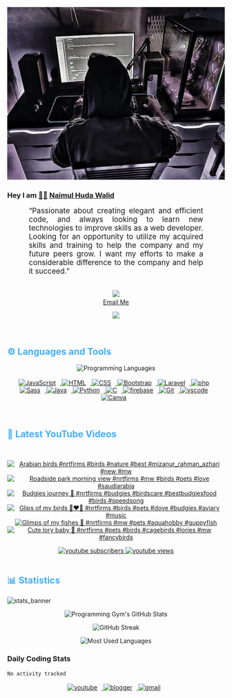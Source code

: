 <!-- ![github_cover_banner](https://www.digitalsolutionservices.com/img/services/web%20development.gif)-->

<div align="center" style="display:block;">
    <img height="400px" width="100%" alt="github cover banner" src="https://raw.githubusercontent.com/NaimulHudaWalid/NaimulHudaWalid/main/272276268_3114779035434264_920860974401480824_n.jpg"/> 
</div>

### Hey I am [👨🏻‍][facebook] [Naimul Huda Walid][youtube]



<p align:"center" style="text-align: justify; margin: 0 50px; font-size: 17px;" >
   “Passionate about creating elegant and efficient code, and always looking to learn new technologies to improve skills as a web developer. Looking for an opportunity to utilize my acquired skills and training to help the company and my future peers grow. I want my efforts to make a considerable difference to the company and help it succeed.”
<br>
<br>
<div align="center">

![](https://visitor-badge.glitch.me/badge?page_id=NaimulHudaWalid)
    <br />
[Email Me](mailto:dev.naimulhuda@gmail.com)
</div>
</p>
<!-- Typing SVG by DenverCoder1 - https://github.com/DenverCoder1/readme-typing-svg -->
<p align="center">
<!--   <a href="https://github.com/DenverCoder1/readme-typing-svg"> -->
    <img src="https://readme-typing-svg.herokuapp.com?color=E22FE4&width=380&height=45&lines=Open-Source+Enthusiast;Learning+In+Public;Empowering+Others;Nice+To+Meet+You+...&center=true"></a>

</p>
<br>
<!-- Languages and Tools -->

<h2 style="color: #44AEFB">⚙️ Languages and Tools</h2>
<div align="center" style="display:block;">
    <img width="100px" alt="Programming Languages" src="https://user-images.githubusercontent.com/78341798/194531121-47b0119a-ce00-439d-b586-125f86acb098.png"/> 
</div>
<br>   
<!-- Icons Resources -->
<!-- https://devicon.dev/ -->
<!-- https://cdn.jsdelivr.net/npm/simple-icons@v3/icons/ -->
<div align="center">
  <a href="https://developer.mozilla.org/en-US/docs/Web/JavaScript" target="_blank" rel="noreferrer">
      <img  alt="JavaScript" height="50px" style="padding-right:10px;" src="https://cdn.jsdelivr.net/gh/devicons/devicon/icons/javascript/javascript-plain.svg"/>
  </a>
  
 
  <a href="https://developer.mozilla.org/en-US/docs/Web/HTML" target="_blank" rel="noreferrer">
      <img  alt="HTML" height="50px" style="padding-right:10px;" src="https://cdn.jsdelivr.net/gh/devicons/devicon/icons/html5/html5-original.svg"/>
  </a>
  <a href="https://developer.mozilla.org/en-US/docs/Web/CSS" target="_blank" rel="noreferrer">
      <img  alt="CSS" height="50px" style="padding-right:10px;" src="https://cdn.jsdelivr.net/gh/devicons/devicon/icons/css3/css3-original.svg"/>
  </a>
  <a href="https://getbootstrap.com/" target="_blank" rel="noreferrer">
      <img  alt="Bootstrap" height="50px" style="padding-right:10px;" src="https://cdn.jsdelivr.net/gh/devicons/devicon/icons/bootstrap/bootstrap-original.svg"/>
  </a> 
  <a href="https://laravel.com/" target="_blank" rel="noreferrer">
      <img  alt="Laravel" height="50px" style="padding-right:10px;" src="https://cdn.jsdelivr.net/gh/devicons/devicon/icons/laravel/laravel-plain.svg"/>
  </a>
  <a href="https://www.php.net/" target="_blank" rel="noreferrer">
      <img  alt="php" height="50px" style="padding-right:10px;" src="https://cdn.jsdelivr.net/gh/devicons/devicon/icons/php/php-original.svg"/>
  </a>
  <a href="https://sass-lang.com/" target="_blank" rel="noreferrer">
      <img  alt="Sass" height="50px" style="padding-right:10px;" src="https://cdn.jsdelivr.net/gh/devicons/devicon/icons/sass/sass-original.svg"/>
  </a>
  <a href="https://www.java.com/en/" target="_blank" rel="noreferrer">
      <img  alt="Java" height="50px" style="padding-right:10px;" src="https://cdn.jsdelivr.net/gh/devicons/devicon/icons/java/java-original.svg"/>
  </a>    
  <a href="https://www.python.org/" target="_blank" rel="noreferrer">
      <img  alt="Python" height="50px" style="padding-right:10px;" src="https://cdn.jsdelivr.net/gh/devicons/devicon/icons/python/python-original.svg"/>
  </a>
  <a href="https://www.cprogramming.com/" target="_blank" rel="noreferrer">
      <img  alt="C" height="50px" style="padding-right:10px;" src="https://cdn.jsdelivr.net/gh/devicons/devicon/icons/c/c-original.svg"/>
  </a>
  
  <a href="https://firebase.google.com/" target="_blank" rel="noreferrer">
      <img  alt="firebase" height="50px" style="padding-right:10px;" src="https://cdn.jsdelivr.net/gh/devicons/devicon/icons/firebase/firebase-plain.svg"/>
  </a>
 
  <a href="https://git-scm.com/" target="_blank" rel="noreferrer">
      <img  alt="Git" height="50px" style="padding-right:10px;" src="https://cdn.jsdelivr.net/gh/devicons/devicon/icons/git/git-original.svg"/>
  </a>
  
  <a href="https://code.visualstudio.com/" target="_blank" rel="noreferrer">
      <img  alt="vscode" height="50px" style="padding-right:10px;"src="https://cdn.jsdelivr.net/gh/devicons/devicon/icons/vscode/vscode-original.svg"/>
  </a>
  <a href="https://www.canva.com/" target="_blank" rel="noreferrer">
      <img  alt="Canva" height="50px" style="padding-right:10px;" src="https://cdn.jsdelivr.net/gh/devicons/devicon/icons/canva/canva-original.svg"/> 
  </a>
</div>
<br>
<br>

<!-- Latest YouTube Videos -->

<h2 style="color: #44AEFB">🎦 Latest YouTube Videos</h2>
<br />

<!-- Resource/Reference: https://github.com/DenverCoder1/github-readme-youtube-cards -->
<div class="youtube videos cards" align="center">

<!-- BEGIN YOUTUBE-CARDS -->
[![Arabian birds #nrtfirms #birds #nature #best #mizanur_rahman_azhari #new #mw](https://ytcards.demolab.com/?id=2oRnzbE3o6E&title=Arabian+birds+%23nrtfirms+%23birds+%23nature+%23best+%23mizanur_rahman_azhari+%23new+%23mw&lang=en&timestamp=1758091272&background_color=%230d1117&title_color=%23ffffff&stats_color=%23dedede&max_title_lines=1&width=250&border_radius=5 "Arabian birds #nrtfirms #birds #nature #best #mizanur_rahman_azhari #new #mw")](https://www.youtube.com/shorts/2oRnzbE3o6E)
[![Roadside park morning view #nrtfirms #mw #birds #pets #love #saudiarabia](https://ytcards.demolab.com/?id=ntne1vpgQkU&title=Roadside+park+morning+view+%23nrtfirms+%23mw+%23birds+%23pets+%23love+%23saudiarabia&lang=en&timestamp=1757973768&background_color=%230d1117&title_color=%23ffffff&stats_color=%23dedede&max_title_lines=1&width=250&border_radius=5 "Roadside park morning view #nrtfirms #mw #birds #pets #love #saudiarabia")](https://www.youtube.com/shorts/ntne1vpgQkU)
[![Budgies journey 🖤 #nrtfirms #budgies #birdscare #bestbudgiesfood #birds #speedsong](https://ytcards.demolab.com/?id=a2Xne7UOQRU&title=Budgies+journey+%F0%9F%96%A4+%23nrtfirms+%23budgies+%23birdscare+%23bestbudgiesfood+%23birds+%23speedsong&lang=en&timestamp=1757906230&background_color=%230d1117&title_color=%23ffffff&stats_color=%23dedede&max_title_lines=1&width=250&border_radius=5 "Budgies journey 🖤 #nrtfirms #budgies #birdscare #bestbudgiesfood #birds #speedsong")](https://www.youtube.com/shorts/a2Xne7UOQRU)
[![Glips of my birds 🖤❤️‍🔥 #nrtfirms #birds #pets #dove #budgies #aviary #music](https://ytcards.demolab.com/?id=soDEQcC6cq8&title=Glips+of+my+birds+%F0%9F%96%A4%E2%9D%A4%EF%B8%8F%E2%80%8D%F0%9F%94%A5+%23nrtfirms+%23birds+%23pets+%23dove+%23budgies+%23aviary+%23music&lang=en&timestamp=1757830003&background_color=%230d1117&title_color=%23ffffff&stats_color=%23dedede&max_title_lines=1&width=250&border_radius=5 "Glips of my birds 🖤❤️‍🔥 #nrtfirms #birds #pets #dove #budgies #aviary #music")](https://www.youtube.com/shorts/soDEQcC6cq8)
[![Glimps of my fishes 🖤 #nrtfirms #mw #pets #aquahobby #guppyfish](https://ytcards.demolab.com/?id=zV0LdbqHUio&title=Glimps+of+my+fishes+%F0%9F%96%A4+%23nrtfirms+%23mw+%23pets+%23aquahobby+%23guppyfish&lang=en&timestamp=1757728323&background_color=%230d1117&title_color=%23ffffff&stats_color=%23dedede&max_title_lines=1&width=250&border_radius=5 "Glimps of my fishes 🖤 #nrtfirms #mw #pets #aquahobby #guppyfish")](https://www.youtube.com/shorts/zV0LdbqHUio)
[![Cute lory baby 🖤 #nrtfirms #pets #birds #cagebirds #lories #mw #fancybirds](https://ytcards.demolab.com/?id=anTk8qMeGm0&title=Cute+lory+baby+%F0%9F%96%A4+%23nrtfirms+%23pets+%23birds+%23cagebirds+%23lories+%23mw+%23fancybirds&lang=en&timestamp=1757464001&background_color=%230d1117&title_color=%23ffffff&stats_color=%23dedede&max_title_lines=1&width=250&border_radius=5 "Cute lory baby 🖤 #nrtfirms #pets #birds #cagebirds #lories #mw #fancybirds")](https://www.youtube.com/shorts/anTk8qMeGm0)
<!-- END YOUTUBE-CARDS -->
</div>

<!-- Begin Youtube Buttons -->
<!-- Resource/Reference:  https://github.com/DenverCoder1/custom-icon-badges -->
<div class="youtube buttons" align="center">
    <a href="https://www.youtube.com/channel/UCa3YaFwzSII0kKg3Nads2dQ"  target="_blank">
        <img alt="youtube subscribers" src="https://img.shields.io/youtube/channel/subscribers/UCa3YaFwzSII0kKg3Nads2dQ?logo=youtube&logoColor=red&style=for-the-badge"/>
    </a> 
    <a href="https://www.youtube.com/channel/UCa3YaFwzSII0kKg3Nads2dQ"  target="_blank">
        <img alt="youtube views" src="https://custom-icon-badges.demolab.com/youtube/channel/views/UCa3YaFwzSII0kKg3Nads2dQ?color=%23E05D44&logo=eye&logoColor=white&style=for-the-badge&labelColor=#555555"/>
    </a> 
</div>
<br>
<!-- End Youtube Buttons -->

<!-- Statistics -->

<h2 style="color: #44AEFB">📊 Statistics</h2>

![stats_banner](https://user-images.githubusercontent.com/78341798/194534778-d662496c-ae00-4e8d-ae9b-b90912054e7f.gif)

<!-- Begin Stats Cards -->
<!-- Resources:  -->
<!-- Github & Languages Stats: https://github.com/naimul15-12090/github-readme-stats --> 
<!-- Streak Stats: https://github.com/denvercoder1/github-readme-streak-stats -->
<!-- Change the value after ?username= to your GitHub username. -->
<div class="stats" align="center">

![Programming Gym's GitHub Stats](https://github-readme-stats.vercel.app/api?username=NaimulHudaWalid&hide=stars&count_private=true&show_icons=true&theme=algolia&border_radius=20)

![GitHub Streak](https://streak-stats.demolab.com?user=NaimulHudaWalid&count_private=true&theme=algolia&border_radius=22)

![Most Used Languages](https://github-readme-stats.vercel.app/api/top-langs/?username=NaimulHudaWalid&langs_count=8&layout=compact&show_icons=true&theme=algolia&border_radius=20)
    
<!-- ![Top Langs](https://github-readme-stats.vercel.app/api/top-langs/?username=naimul15-12090&langs_count=8) -->
<!-- [![Top Langs](https://github-readme-stats.vercel.app/api/top-langs/?username=naimul15-12090&layout=compact)](https://github.com/anuraghazra/github-readme-stats)
 -->
    
</div>
<!--  End Stats Cards -->



### Daily Coding Stats
<!--START_SECTION:waka-->

```txt
No activity tracked
```

<!--END_SECTION:waka-->
<!-- Begin Footer -->
<!-- Icons Resources -->
<!-- https://devicon.dev/ -->
<div class="footer" align="center" style="margin:15px;">
    <a href="https://www.youtube.com/channel/UCa3YaFwzSII0kKg3Nads2dQ" target="_blank">
        <img  style="margin:0 10px 10px 0;" src="https://user-images.githubusercontent.com/78341798/194531650-698ef1b1-9cbd-4b4f-96ef-5a2ec4b5d7e6.svg" alt="youtube" width="40px"/>
    </a>
    <a href="https://www.linkedin.com/in/naimulhudawalid/" target="_blank">
        <img style="margin:0 10px 10px 0;" src="https://user-images.githubusercontent.com/78341798/194531458-b5dfeb1b-bad5-4dfa-909a-2e402262db9a.svg" alt="blogger" width="40px"/>
    </a>
    <a href="mailto:dev.naimulhuda@gmail.com" target="_blank">
        <img style="margin:0 10px 10px 0;" src="https://user-images.githubusercontent.com/78341798/194531383-ddb2b774-5bb9-491c-b601-4a4a7d9792fb.svg" alt="gmail" width="40px"/>
    </a>
</div>
<!-- End Footer -->

[youtube]: https://www.youtube.com/channel/UCa3YaFwzSII0kKg3Nads2dQ
[facebook]: https://www.facebook.com/profile.php?id=100007065945838
